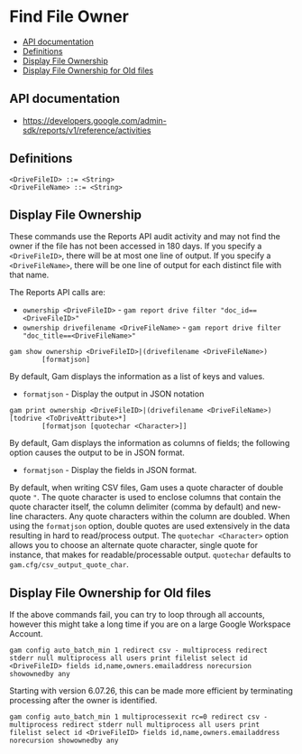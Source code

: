 # Find File Owner
- [API documentation](#api-documentation)
- [Definitions](#definitions)
- [Display File Ownership](#display-file-ownership)
- [Display File Ownership for Old files](#display-file-ownership-for-old-files)

## API documentation
* https://developers.google.com/admin-sdk/reports/v1/reference/activities

## Definitions
```
<DriveFileID> ::= <String>
<DriveFileName> ::= <String>
```

## Display File Ownership
These commands use the Reports API audit activity and may not find the owner if the file has not been accessed in 180 days.
If you specify a `<DriveFileID>`, there will be at most one line of output. If you specify a `<DriveFileName>`, there will be
one line of output for each distinct file with that name.

The Reports API calls are:
* `ownership <DriveFileID>` - `gam report drive filter "doc_id==<DriveFileID>"`
* `ownership drivefilename <DriveFileName>` - `gam report drive filter "doc_title==<DriveFileName>"`

```
gam show ownership <DriveFileID>|(drivefilename <DriveFileName>)
        [formatjson]
```
By default, Gam displays the information as a list of keys and values.
* `formatjson` - Display the output in JSON notation

```
gam print ownership <DriveFileID>|(drivefilename <DriveFileName>) [todrive <ToDriveAttribute>*]
        [formatjson [quotechar <Character>]]
```
By default, Gam displays the information as columns of fields; the following option causes the output to be in JSON format.
* `formatjson` - Display the fields in JSON format.

By default, when writing CSV files, Gam uses a quote character of double quote `"`. The quote character is used to enclose columns that contain
the quote character itself, the column delimiter (comma by default) and new-line characters. Any quote characters within the column are doubled.
When using the `formatjson` option, double quotes are used extensively in the data resulting in hard to read/process output.
The `quotechar <Character>` option allows you to choose an alternate quote character, single quote for instance, that makes for readable/processable output.
`quotechar` defaults to `gam.cfg/csv_output_quote_char`.

## Display File Ownership for Old files
If the above commands fail, you can try to loop through all accounts, however this might take a long time if you are on a large Google Workspace Account.

```
gam config auto_batch_min 1 redirect csv - multiprocess redirect stderr null multiprocess all users print filelist select id <DriveFileID> fields id,name,owners.emailaddress norecursion showownedby any
```
Starting with version 6.07.26, this can be made more efficient by terminating processing after the owner is identified.
```
gam config auto_batch_min 1 multiprocessexit rc=0 redirect csv - multiprocess redirect stderr null multiprocess all users print filelist select id <DriveFileID> fields id,name,owners.emailaddress norecursion showownedby any
```

